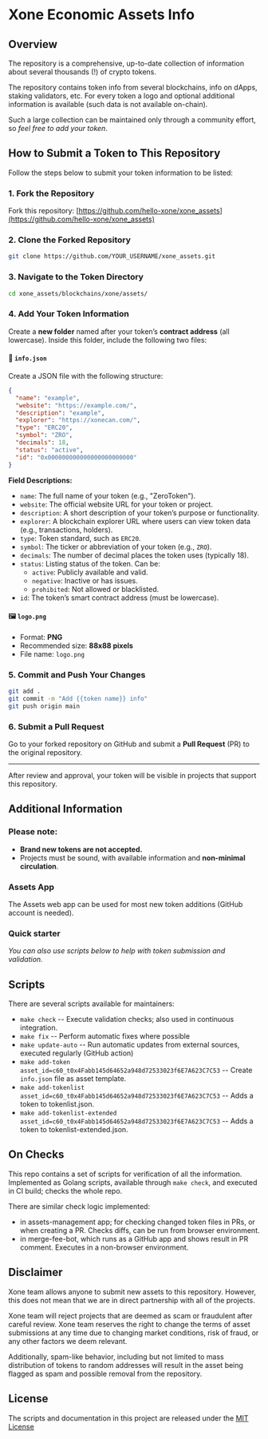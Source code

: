 # Xone Economic Assets Info

## Overview

The repository is a comprehensive, up-to-date collection of information about several thousands (!) of crypto tokens.

The repository contains token info from several blockchains, info on dApps, staking validators, etc.
For every token a logo and optional additional information is available (such data is not available on-chain).

Such a large collection can be maintained only through a community effort, so _feel free to add your token_.

## How to Submit a Token to This Repository

Follow the steps below to submit your token information to be listed:

### 1. Fork the Repository

Fork this repository: [https://github.com/hello-xone/xone_assets](https://github.com/hello-xone/xone_assets)

### 2. Clone the Forked Repository

```bash
git clone https://github.com/YOUR_USERNAME/xone_assets.git
```

### 3. Navigate to the Token Directory

```bash
cd xone_assets/blockchains/xone/assets/
```

### 4. Add Your Token Information

Create a **new folder** named after your token’s **contract address** (all lowercase). Inside this folder, include the following two files:

#### 📄 `info.json`

Create a JSON file with the following structure:

```json
{
  "name": "example",                     
  "website": "https://example.com/",     
  "description": "example",              
  "explorer": "https://xonecan.com/",    
  "type": "ERC20",                       
  "symbol": "ZRO",                       
  "decimals": 18,                         
  "status": "active",                    
  "id": "0x000000000000000000000000"     
}
```

**Field Descriptions:**

- `name`: The full name of your token (e.g., "ZeroToken").
- `website`: The official website URL for your token or project.
- `description`: A short description of your token’s purpose or functionality.
- `explorer`: A blockchain explorer URL where users can view token data (e.g., transactions, holders).
- `type`: Token standard, such as `ERC20`.
- `symbol`: The ticker or abbreviation of your token (e.g., `ZRO`).
- `decimals`: The number of decimal places the token uses (typically 18).
- `status`: Listing status of the token. Can be:
  - `active`: Publicly available and valid.
  - `negative`: Inactive or has issues.
  - `prohibited`: Not allowed or blacklisted.
- `id`: The token’s smart contract address (must be lowercase).

#### 🖼 `logo.png`

- Format: **PNG**
- Recommended size: **88x88 pixels**
- File name: `logo.png`

### 5. Commit and Push Your Changes

```bash
git add .
git commit -m "Add {{token name}} info"
git push origin main
```

### 6. Submit a Pull Request

Go to your forked repository on GitHub and submit a **Pull Request** (PR) to the original repository.

---

After review and approval, your token will be visible in projects that support this repository.

## Additional Information

### Please note:
- **Brand new tokens are not accepted.**
- Projects must be sound, with available information and **non-minimal circulation**.

### Assets App

The Assets web app can be used for most new token additions (GitHub account is needed).

### Quick starter

_You can also use scripts below to help with token submission and validation._

## Scripts

There are several scripts available for maintainers:

- `make check` -- Execute validation checks; also used in continuous integration.
- `make fix` -- Perform automatic fixes where possible
- `make update-auto` -- Run automatic updates from external sources, executed regularly (GitHub action)
- `make add-token asset_id=c60_t0x4Fabb145d64652a948d72533023f6E7A623C7C53` -- Create `info.json` file as asset template.
- `make add-tokenlist asset_id=c60_t0x4Fabb145d64652a948d72533023f6E7A623C7C53` -- Adds a token to tokenlist.json.
- `make add-tokenlist-extended asset_id=c60_t0x4Fabb145d64652a948d72533023f6E7A623C7C53` -- Adds a token to tokenlist-extended.json.

## On Checks

This repo contains a set of scripts for verification of all the information. Implemented as Golang scripts, available through `make check`, and executed in CI build; checks the whole repo.

There are similar check logic implemented:

- in assets-management app; for checking changed token files in PRs, or when creating a PR. Checks diffs, can be run from browser environment.
- in merge-fee-bot, which runs as a GitHub app and shows result in PR comment. Executes in a non-browser environment.

## Disclaimer

Xone team allows anyone to submit new assets to this repository. However, this does not mean that we are in direct partnership with all of the projects.

Xone team will reject projects that are deemed as scam or fraudulent after careful review.
Xone team reserves the right to change the terms of asset submissions at any time due to changing market conditions, risk of fraud, or any other factors we deem relevant.

Additionally, spam-like behavior, including but not limited to mass distribution of tokens to random addresses will result in the asset being flagged as spam and possible removal from the repository.

## License

The scripts and documentation in this project are released under the [MIT License](LICENSE)